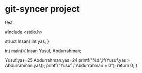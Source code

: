 # git-syncer project
test

#include <stdio.h>

struct Insan{
int yas;
}

int main(){
Insan Yusuf, Abdurrahman;

Yusuf.yas=25
Abdurrahman.yas=24
printf("%d",if(Yusuf.yas > Abdurrahman.yas));
printf("Yusuf / Abdurrahman = 0");
return 0;
}
